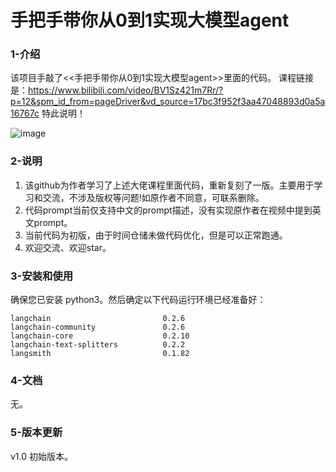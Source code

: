 
# 手把手带你从0到1实现大模型agent
### 1-介绍
该项目手敲了<<手把手带你从0到1实现大模型agent>>里面的代码。
课程链接是：https://www.bilibili.com/video/BV1Sz421m7Rr/?p=12&spm_id_from=pageDriver&vd_source=17bc3f952f3aa47048893d0a5a16767c 
特此说明！

![image](https://github.com/user-attachments/assets/3e4985d3-b10a-4efb-87e1-267074d5d4c7)


### 2-说明
1. 该github为作者学习了上述大佬课程里面代码，重新复刻了一版。主要用于学习和交流，不涉及版权等问题!如原作者不同意，可联系删除。
2. 代码prompt当前仅支持中文的prompt描述，没有实现原作者在视频中提到英文prompt。
3. 当前代码为初版，由于时间仓储未做代码优化，但是可以正常跑通。
4. 欢迎交流、欢迎star。

### 3-安装和使用

确保您已安装 python3。然后确定以下代码运行环境已经准备好：
```
langchain                         0.2.6
langchain-community               0.2.6
langchain-core                    0.2.10
langchain-text-splitters          0.2.2
langsmith                         0.1.82
```

### 4-文档

无。

### 5-版本更新

v1.0 初始版本。
